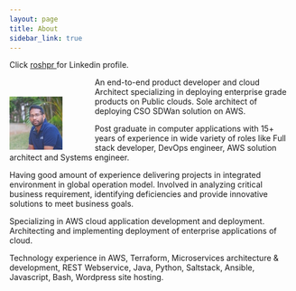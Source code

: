 ```yaml
---
layout: page
title: About
sidebar_link: true
---
```

Click <a href="https://www.linkedin.com/in/roshpr/" target="_blank"> roshpr </a> for Linkedin profile.
<div>
    <div style="float:left;width: 30%">
    <br><br>
    <img  src="https://github.com/roshpr/roshpr.github.com/blob/master/_images/thump_me.jpeg?raw=true" alt="me"> 
    </div>
</div>
<p class="message">
An end-to-end product developer and cloud Architect specializing in deploying enterprise grade products on Public clouds. Sole architect of deploying CSO SDWan solution on AWS.
</p>
<div>
<p class="message">
Post graduate in computer applications with 15+ years of experience in wide variety of roles like Full stack developer, 
DevOps engineer, AWS solution architect and Systems engineer.
</p>
<p class="message">
  Having good amount of experience delivering projects in integrated environment in global operation model. 
  Involved in analyzing critical business requirement, identifying deficiencies and provide innovative 
  solutions to meet business goals.
</p>
<p class="message">
Specializing in AWS cloud application development and deployment. Architecting and implementing deployment 
of enterprise applications of cloud.
</p>
<p class="message">
Technology experience in AWS, Terraform, Microservices architecture & development, REST Webservice, Java, Python, Saltstack, Ansible, Javascript, Bash, Wordpress site hosting. 
</p>
</div>